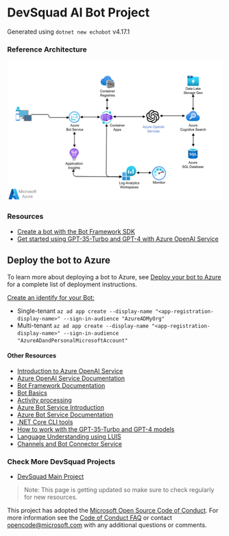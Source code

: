 ﻿# DevSquad AI Bot Project

Generated using `dotnet new echobot` v4.17.1

### Reference Architecture
![](/oaopenaibot_reference_architecture.png)

### Resources
* [Create a bot with the Bot Framework SDK](https://learn.microsoft.com/en-us/azure/bot-service/bot-service-quickstart-create-bot?view=azure-bot-service-4.0&tabs=csharp%2Cvs)
* [Get started using GPT-35-Turbo and GPT-4 with Azure OpenAI Service](https://learn.microsoft.com/en-us/azure/ai-services/openai/chatgpt-quickstart?tabs=command-line&pivots=programming-language-csharp)

## Deploy the bot to Azure

To learn more about deploying a bot to Azure, see [Deploy your bot to Azure](https://aka.ms/azuredeployment) for a complete list of deployment instructions. 

[Create an identify for your Bot:](https://learn.microsoft.com/en-us/azure/bot-service/provision-and-publish-a-bot?view=azure-bot-service-4.0&tabs=singletenant%2Ccsharp#create-an-identity-resource)
* Single-tenant `az ad app create --display-name "<app-registration-display-name>" --sign-in-audience "AzureADMyOrg"` 
* Multi-tenant `az ad app create --display-name "<app-registration-display-name>" --sign-in-audience "AzureADandPersonalMicrosoftAccount"` 


#### Other Resources

- [Introduction to Azure OpenAI Service](https://learn.microsoft.com/en-us/training/modules/explore-azure-openai/)
- [Azure OpenAI Service Documentation](https://learn.microsoft.com/en-us/azure/ai-services/openai/)
- [Bot Framework Documentation](https://docs.botframework.com)
- [Bot Basics](https://docs.microsoft.com/azure/bot-service/bot-builder-basics?view=azure-bot-service-4.0)
- [Activity processing](https://docs.microsoft.com/en-us/azure/bot-service/bot-builder-concept-activity-processing?view=azure-bot-service-4.0)
- [Azure Bot Service Introduction](https://docs.microsoft.com/azure/bot-service/bot-service-overview-introduction?view=azure-bot-service-4.0)
- [Azure Bot Service Documentation](https://docs.microsoft.com/azure/bot-service/?view=azure-bot-service-4.0)
- [.NET Core CLI tools](https://docs.microsoft.com/en-us/dotnet/core/tools/?tabs=netcore2x)
- [How to work with the GPT-35-Turbo and GPT-4 models](https://learn.microsoft.com/en-us/azure/ai-services/openai/how-to/chatgpt?pivots=programming-language-chat-completions)
- [Language Understanding using LUIS](https://docs.microsoft.com/en-us/azure/cognitive-services/luis/)
- [Channels and Bot Connector Service](https://docs.microsoft.com/en-us/azure/bot-service/bot-concepts?view=azure-bot-service-4.0)

### Check More DevSquad Projects
* [DevSquad Main Project](https://github.com/microsoft/devsquad-accelerators)

> Note: This page is getting updated so make sure to check regularly for new resources.

This project has adopted the [Microsoft Open Source Code of Conduct](https://opensource.microsoft.com/codeofconduct/). For more information see the [Code of Conduct FAQ](https://opensource.microsoft.com/codeofconduct/faq/) or contact [opencode@microsoft.com](mailto:opencode@microsoft.com) with any additional questions or comments.
